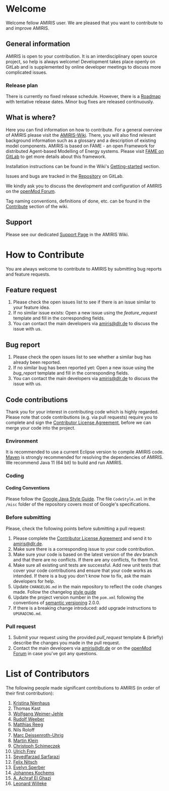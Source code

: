 <!-- SPDX-FileCopyrightText: 2025 German Aerospace Center <amiris@dlr.de>

SPDX-License-Identifier: Apache-2.0 -->
# Welcome

Welcome fellow AMIRIS user.
We are pleased that you want to contribute to and improve AMIRIS.

## General information

AMIRIS is open to your contribution.
It is an interdisciplinary open source project, so help is always welcome!
Development takes place openly on GitLab and is supplemented by online developer meetings to discuss more complicated issues.

### Release plan

There is currently no fixed release schedule. 
However, there is a [Roadmap](https://gitlab.com/dlr-ve/esy/amiris/amiris/-/wikis/Roadmap) with tentative release dates.
Minor bug fixes are released continuously.

## What is where?

Here you can find information on how to contribute.
For a general overview of AMIRIS please visit the [AMIRIS-Wiki](https://gitlab.com/dlr-ve/esy/amiris/amiris/-/wikis/home).
There, you will also find relevant background information such as a glossary and a description of existing model components.
AMIRIS is based on FAME - an open Framework for distributed Agent-based Modelling of Energy systems.
Please visit [FAME on GitLab](https://gitlab.com/fame-framework/wiki/-/wikis/home) to get more details about this framework.

Installation instructions can be found in the Wiki's [Getting-started](https://gitlab.com/dlr-ve/esy/amiris/amiris/-/wikis/Get-Started) section.

Issues and bugs are tracked in the [Repository](https://gitlab.com/dlr-ve/esy/amiris/amiris/-/issues) on GitLab.

We kindly ask you to discuss the development and configuration of AMIRIS on the [openMod Forum](https://forum.openmod.org/tag/amiris).

Tag naming conventions, definitions of done, etc. can be found in the [Contribute](https://gitlab.com/dlr-ve/esy/amiris/amiris/-/wikis/Community/Contribute) section of the wiki.

## Support

Please see our dedicated [Support Page](https://gitlab.com/dlr-ve/esy/amiris/amiris/-/wikis/Community/Support) in the AMIRIS Wiki.

# How to Contribute

You are always welcome to contribute to AMIRIS by submitting bug reports and feature requests.

## Feature request

1. Please check the open issues list to see if there is an issue similar to your feature idea.
2. If no similar issue exists: Open a new issue using the *feature_request* template and fill in the corresponding fields.
3. You can contact the main developers via [amiris@dlr.de](mailto:amiris@dlr.de) to discuss the issue with us.

## Bug report

1. Please check the open issues list to see whether a similar bug has already been reported.
2. If no similar bug has been reported yet: Open a new issue using the *bug_report* template and fill in the corresponding fields.
3. You can contact the main developers via [amiris@dlr.de](mailto:amiris@dlr.de) to discuss the issue with us.

## Code contributions

Thank you for your interest in contributing code which is highly regarded.
Please note that code contributions (e.g. via pull requests) require you to complete and sign the [Contributor License Agreement](https://gitlab.com/dlr-ve/esy/amiris/amiris/-/wikis/Community/CLA.pdf), before we can merge your code into the project.

### Environment

It is recommended to use a current Eclipse version to compile AMIRIS code.
[Maven](https://maven.apache.org/) is strongly recommended for resolving the dependencies of AMIRIS.
We recommend Java 11 (64 bit) to build and run AMIRIS.

### Coding

#### Coding Conventions

Please follow the [Google Java Style Guide](https://google.github.io/styleguide/javaguide.html).
The file `CodeStyle.xml` in the `/misc` folder of the repository covers most of Google's specifications.

### Before submitting

Please, check the following points before submitting a pull request:
1. Please complete the [Contributor License Agreement](https://gitlab.com/dlr-ve/esy/amiris/amiris/-/wikis/Community/CLA.pdf) and send it to [amiris@dlr.de](mailto:amiris@dlr.de).
1. Make sure there is a corresponding issue to your code contribution.
1. Make sure your code is based on the latest version of the *dev* branch and that there are no conflicts. If there are any conflicts, fix them first.
1. Make sure all existing unit tests are successful. Add new unit tests that cover your code contributions and ensure that your code works as intended. If there is a bug you don't know how to fix, ask the main developers for help.
1. Update `CHANGELOG.md` in the main repository to reflect the code changes made. Follow the changelog [style guide](https://github.com/vweevers/common-changelog)
1. Update the project version number in the `pom.xml` following the conventions of [semantic versioning](https://semver.org/) 2.0.0.
1. If there is a breaking change introduced: add upgrade instructions to `UPGRADING.md`.

### Pull request

1. Submit your request using the provided *pull_request* template & (briefly) describe the changes you made in the pull request.
1. Contact the main developers via [amiris@dlr.de](mailto:amiris@dlr.de) or on the [openMod Forum](https://forum.openmod.org/tag/amiris) in case you've got any questions.

# List of Contributors

The following people made significant contributions to AMIRIS (in order of their first contribution):

1. [Kristina Nienhaus](https://orcid.org/0000-0003-4180-6767)
1. Thomas Kast
1. [Wolfgang Weimer-Jehle](https://orcid.org/0000-0002-2945-7288)
1. [Rudolf Weeber](https://orcid.org/0000-0003-1128-2093)
1. [Matthias Reeg](https://orcid.org/0000-0001-8247-6499)
1. Nils Roloff
1. [Marc Deissenroth-Uhrig](https://orcid.org/0000-0002-9103-418X)
1. [Martin Klein](https://orcid.org/0000-0001-7283-4707)
1. [Christoph Schimeczek](https://orcid.org/0000-0002-0791-9365)
1. [Ulrich Frey](https://orcid.org/0000-0002-9803-1336)
1. [Seyedfarzad Sarfarazi](https://orcid.org/0000-0003-0532-5907)
1. [Felix Nitsch](https://orcid.org/0000-0002-9824-3371)
1. [Evelyn Sperber](https://orcid.org/0000-0001-9093-5042)
1. [Johannes Kochems](https://orcid.org/0000-0002-3461-3679)
1. [A. Achraf El Ghazi](https://orcid.org/0000-0001-5064-9148)
1. [Leonard Willeke](https://orcid.org/0009-0004-4859-2452)
